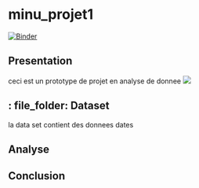 # minu_projet1
[![Binder](https://mybinder.org/badge_logo.svg)](https://mybinder.org/v2/gh/jeliti/minu_projet1/main?filepath=index.ipynb)
## Presentation
 
 ceci est un prototype de projet en analyse de donnee
<img src='images/pandas.png'/>
 ## : file_folder: Dataset


   la data set contient des donnees dates 

##  Analyse



## Conclusion
